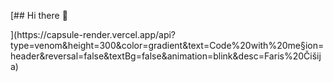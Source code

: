 [## Hi there 👋

<!--
**Cisija/Cisija** is a ✨ _special_ ✨ repository because its `README.md` (this file) appears on your GitHub profile.

Here are some ideas to get you started:

- 🔭 I’m currently working on ...
- 🌱 I’m currently learning ...
- 👯 I’m looking to collaborate on ...
- 🤔 I’m looking for help with ...
- 💬 Ask me about ...
- 📫 How to reach me: ...
- 😄 Pronouns: ...
- ⚡ Fun fact: ...
-->](https://capsule-render.vercel.app/api?type=venom&height=300&color=gradient&text=Code%20with%20me&section=header&reversal=false&textBg=false&animation=blink&desc=Faris%20Čišija)
